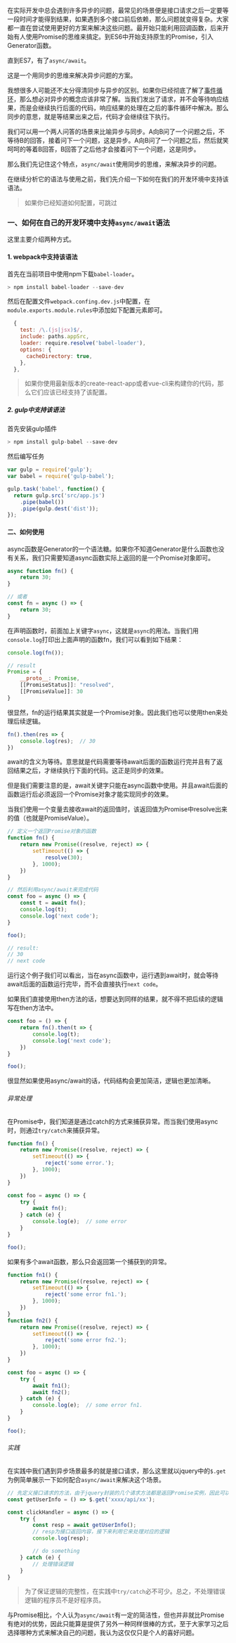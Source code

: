 在实际开发中总会遇到许多异步的问题，最常见的场景便是接口请求之后一定要等一段时间才能得到结果，如果遇到多个接口前后依赖，那么问题就变得复杂。大家都一直在尝试使用更好的方案来解决这些问题。最开始只能利用回调函数，后来开始有人使用Promise的思维来搞定。到ES6中开始支持原生的Promise，引入Generator函数。

直到ES7，有了`async/await`。

这是一个用同步的思维来解决异步问题的方案。

我想很多人可能还不太分得清同步与异步的区别。如果你已经彻底了解了[事件循环](http://www.jianshu.com/p/12b9f73c5a4f)，那么想必对异步的概念应该非常了解。当我们发出了请求，并不会等待响应结果，而是会继续执行后面的代码，响应结果的处理在之后的事件循环中解决。那么同步的意思，就是等结果出来之后，代码才会继续往下执行。

我们可以用一个两人问答的场景来比喻异步与同步。A向B问了一个问题之后，不等待B的回答，接着问下一个问题，这是异步。A向B问了一个问题之后，然后就笑呵呵的等着B回答，B回答了之后他才会接着问下一个问题，这是同步。

那么我们先记住这个特点，`async/await`使用同步的思维，来解决异步的问题。

在继续分析它的语法与使用之前，我们先介绍一下如何在我们的开发环境中支持该语法。
> 如果你已经知道如何配置，可跳过

### 一、如何在自己的开发环境中支持`async/await`语法
这里主要介绍两种方式。
#### 1. webpack中支持该语法
首先在当前项目中使用npm下载`babel-loader`。

```javascript
> npm install babel-loader --save-dev
```

然后在配置文件`webpack.confing.dev.js`中配置，在`module.exports.module.rules`中添加如下配置元素即可。

```javascript
  {
    test: /\.(js|jsx)$/,
    include: paths.appSrc,
    loader: require.resolve('babel-loader'),
    options: {
      cacheDirectory: true,
    },
  },
```

> 如果你使用最新版本的create-react-app或者vue-cli来构建你的代码，那么它们应该已经支持了该配置。


##### 2. gulp中支持该语法

首先安装gulp插件

```javascript
> npm install gulp-babel --save-dev
```

然后编写任务

```javascript
var gulp = require('gulp');
var babel = require('gulp-babel');

gulp.task('babel', function() {
  return gulp.src('src/app.js')
    .pipe(babel())
    .pipe(gulp.dest('dist'));
});
```


#### 二、如何使用

async函数是Generator的一个语法糖。如果你不知道Generator是什么函数也没有关系，我们只需要知道async函数实际上返回的是一个Promise对象即可。

```javascript
async function fn() {
    return 30;
}

// 或者
const fn = async () => {
    return 30;
}
```
在声明函数时，前面加上关键字`async`，这就是`async`的用法。当我们用`console.log`打印出上面声明的函数fn，我们可以看到如下结果：

```javascript
console.log(fn());

// result
Promise = {
    __proto__: Promise,
    [[PromiseStatus]]: "resolved",
    [[PromiseValue]]: 30
}
```

很显然，fn的运行结果其实就是一个Promise对象。因此我们也可以使用then来处理后续逻辑。

```javascript
fn().then(res => {
    console.log(res);  // 30
})
```
await的含义为等待。意思就是代码需要等待await后面的函数运行完并且有了返回结果之后，才继续执行下面的代码。这正是同步的效果。

但是我们需要注意的是，await关键字只能在async函数中使用。并且await后面的函数运行后必须返回一个Promise对象才能实现同步的效果。

当我们使用一个变量去接收await的返回值时，该返回值为Promise中resolve出来的值（也就是PromiseValue）。

```javascript
// 定义一个返回Promise对象的函数
function fn() {
    return new Promise((resolve, reject) => {
        setTimeout(() => {
            resolve(30);
        }, 1000);
    })
}

// 然后利用async/await来完成代码
const foo = async () => {
    const t = await fn();
    console.log(t);
    console.log('next code');
}

foo();

// result:
// 30
// next code
```

运行这个例子我们可以看出，当在async函数中，运行遇到await时，就会等待await后面的函数运行完毕，而不会直接执行`next code`。

如果我们直接使用then方法的话，想要达到同样的结果，就不得不把后续的逻辑写在then方法中。

```javascript
const foo = () => {
    return fn().then(t => {
        console.log(t);
        console.log('next code');    
    })
}

foo();
```

很显然如果使用async/await的话，代码结构会更加简洁，逻辑也更加清晰。

###### 异常处理

在Promise中，我们知道是通过catch的方式来捕获异常。而当我们使用async时，则通过`try/catch`来捕获异常。

```javascript
function fn() {
    return new Promise((resolve, reject) => {
        setTimeout(() => {
            reject('some error.');
        }, 1000);
    })
}

const foo = async () => {
    try {
        await fn();
    } catch (e) {
        console.log(e);  // some error
    }
}

foo();
```

如果有多个await函数，那么只会返回第一个捕获到的异常。

```javascript
function fn1() {
    return new Promise((resolve, reject) => {
        setTimeout(() => {
            reject('some error fn1.');
        }, 1000);
    })
}
function fn2() {
    return new Promise((resolve, reject) => {
        setTimeout(() => {
            reject('some error fn2.');
        }, 1000);
    })
}

const foo = async () => {
    try {
        await fn1();
        await fn2();
    } catch (e) {
        console.log(e);  // some error fn1.
    }
}

foo();
```

###### 实践

在实践中我们遇到异步场景最多的就是接口请求，那么这里就以jquery中的`$.get`为例简单展示一下如何配合`async/await`来解决这个场景。

```javascript
// 先定义接口请求的方法，由于jquery封装的几个请求方法都是返回Promise实例，因此可以直接使用await函数实现同步
const getUserInfo = () => $.get('xxxx/api/xx');

const clickHandler = async () => {
    try {
        const resp = await getUserInfo();
        // resp为接口返回内容，接下来利用它来处理对应的逻辑
        console.log(resp);

        // do something
    } catch (e) {
        // 处理错误逻辑
    }
}
```

> 为了保证逻辑的完整性，在实践中`try/catch`必不可少。总之，不处理错误逻辑的程序员不是好程序员。

与Promise相比，个人认为`async/await`有一定的简洁性，但也并非就比Promise有绝对的优势，因此只能算是提供了另外一种同样很棒的方式，至于大家学习之后选择哪种方式来解决自己的问题，我认为这仅仅只是个人的喜好问题。
